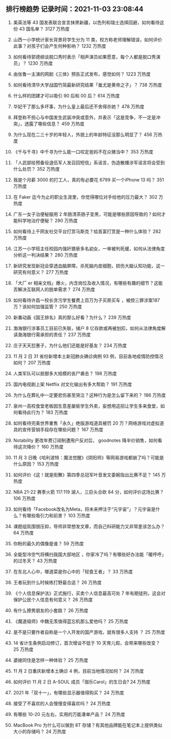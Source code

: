 
## 排行榜趋势 记录时间：2021-11-03 23:08:44
  
  1. 美英法等 43 国发表联合宣言抹黑新疆，以色列和瑞士选择回避，如何看待这份 43 国名单？ 3127 万热度
    
  2. 山西一小学统计家长背景将学生分为 11 类，校方称老师理解错误，如何评价此事？对孩子们会产生何种影响？ 1232 万热度
    
  3. 如何看待郭德纲谈脱口秀时表示「相声演员如果愿意，每个人都是脱口秀演员」？ 1230 万热度
    
  4. 由张鲁一主演的网剧《三体》预告正式发布，感觉如何？ 1223 万热度
    
  5. 如何看待清华大学战国竹简最新研究结果「蚩尤是黄帝之子」？ 738 万热度
    
  6. 什么样的团建才可以吸引 90 后和 00 后？ 614 万热度
    
  7. 华妃干了那么多坏事，为什么皇上最后还不舍得杀她？ 478 万热度
    
  8. 拜登称不担心与中国发生武装冲突或意外，并表示「这是竞争，不一定是冲突」，透露了哪些信息？ 459 万热度
    
  9. 为什么现在二三十岁的年轻人，外貌上的年龄特征没那么明显了？ 456 万热度
    
  10. 《千与千寻》中千寻为什么能一口咬定爸妈不在众猪当中？ 353 万热度
    
  11. 「人武部给预备役退伍军人发召回短信」系谣言，伪造散播涉军谣言将会受到什么处罚？ 352 万热度
    
  12. 我是个月薪 3000 的打工人，真的有必要花 6799 买一个iPhone 13 吗？ 351 万热度
    
  13. 在 Faker 迄今为止的职业生涯里，你觉得哪位对手给他的压力最大？ 302 万热度
    
  14. 广东一女子治便秘服用 2 年肠清茶肠子变黑，可能是哪些原因导致的？如何才能科学地治疗便秘？ 290 万热度
    
  15. 如何看待上千网友社交平台打赏马斯克？给首富打赏是一种什么体验？ 282 万热度
    
  16. 江苏一小学班主任校园内强奸猥亵多名幼女，一审被判死缓，如何从法律角度分析这一判决结果？ 280 万热度
    
  17. 新研究发现新冠会穿透血脑屏障，杀死脑内皮细胞，损伤大脑认知功能，这一研究有何意义？ 277 万热度
    
  18. 「大厂 er 相亲文档」爆火，内含岗位及收入情况，有哪些有趣的细节？这能否解决互联网人的脱单需求？ 274 万热度
    
  19. 如何看待许昌一校长贪污学生餐费上百万为子买房买车 ，被控三罪涉案187万？该如何加强监管？ 250 万热度
    
  20. 新番动画《国王排名》真的那么好看？为什么？ 239 万热度
    
  21. 渤海银行涉事员工目前已失联，储户 8 亿存款或再被划扣，如何从法律角度解读渤海银行需承担的责任？ 237 万热度
    
  22. 庄子天天怼惠子，为什么他们还能是好基友？ 234 万热度
    
  23. 11 月 2 日 31 省份新增本土新冠肺炎确诊病例 93 例，目前各地疫情防控情况如何？ 207 万热度
    
  24. 人类军队可以抵御多大规模的丧尸袭击？ 198 万热度
    
  25. 国内电视剧上架 Netflix 对文化输出有多大帮助？ 191 万热度
    
  26. 为什么在葬礼中一定要悲伤甚至哭泣？这种行为是怎么留下来的？ 186 万热度
    
  27. 泉州一高校食堂老板因生意差屡偷学生外卖，妄想用这招让学生多来食堂，如何看待此行为？ 183 万热度
    
  28. 如何看待完美世界重售「永久」绝版游戏道具被罚 20 万？网络游戏对虚拟道具的宣传营销手段存在哪些问题？ 167 万热度
    
  29. Notability 更改年费订阅制遭用户反对后， goodnotes 降半价销售，如何看待这次降价？ 160 万热度
    
  30. 11 月 3 日晚《哈利波特：魔法觉醒》《阴阳师》等网易游戏都崩了吗？可能是什么原因？ 153 万热度
    
  31. 如何评价《这！就是街舞》第四季总冠军叶音发文委婉指出比赛不足？ 145 万热度
    
  32. NBA 21-22 赛季火箭 117:119 湖人，三巨头合砍 84 分，如何评价这场比赛？ 106 万热度
    
  33. 如何看待「Facebook改名为Meta，将未来押注于“元宇宙”」？元宇宙是什么？有哪些吸引力和前景？ 103 万热度
    
  34. 课题组氛围很压抑，导师非常想发文章，而自己科研能力又非常差该怎么办？ 64 万热度
    
  35. 你粉的最久的偶像是谁？ 59 万热度
    
  36. 全能型冷空气将横扫我国大部地区 ，你家冷了吗？有哪些好办法能「暖呼呼」的过冬天？ 43 万热度
    
  37. 在东北人心中，哪道菜是你心中的「轻食王者」？ 33 万热度
    
  38. 王者玩到什么时候练打野最合适？ 26 万热度
    
  39. 《个人信息保护法》正式施行，买卖个人信息最高可处 7 年有期徒刑，这会对保护公民个人信息有何意义？ 26 万热度
    
  40. 有什么撩男朋友的小套路？ 26 万热度
    
  41. 《魔道祖师》中魏无羡值得蓝忘机那么爱他吗？ 25 万热度
    
  42. 是不是只要作者自称是一个人开发的国产游戏，就有很多人支持 ？ 25 万热度
    
  43. 14 省计生条例启动修订，首次增设不低于 10 天育儿假，会带来哪些改变？ 25 万热度
    
  44. 婆媳同住是怎样一种体验？ 25 万热度
    
  45. 11 月 2 日重庆新增本土确诊 4 例，目前当地情况如何？ 24 万热度
    
  46. 如何评价 11 月 2 日 A-SOUL 成员「珈乐Carol」的生日会? 24 万热度
    
  47. 2021 年「双十一」，有哪些显示器值得购买？ 24 万热度
    
  48. 接受了不喜欢的人会慢慢变得喜欢吗？ 24 万热度
    
  49. 有哪些 10-20 元左右，实用的万能凑单产品？ 24 万热度
    
  50. MacBook Pro 为什么可以做到 8T 存储？有其他品牌能在笔记本上提供类似大小的存储吗？ 24 万热度
    